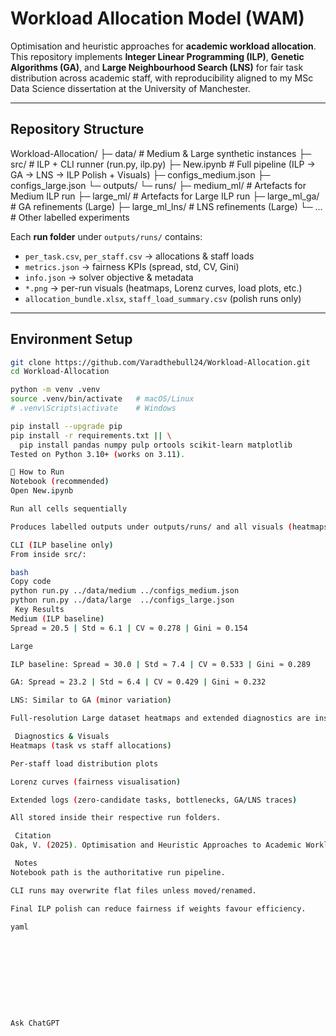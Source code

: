 # Workload Allocation Model (WAM)

Optimisation and heuristic approaches for **academic workload allocation**.  
This repository implements **Integer Linear Programming (ILP)**, **Genetic Algorithms (GA)**, and **Large Neighbourhood Search (LNS)** for fair task distribution across academic staff, with reproducibility aligned to my MSc Data Science dissertation at the University of Manchester.

---

## Repository Structure

Workload-Allocation/
├─ data/ # Medium & Large synthetic instances
├─ src/ # ILP + CLI runner (run.py, ilp.py)
├─ New.ipynb # Full pipeline (ILP → GA → LNS → ILP Polish + Visuals)
├─ configs_medium.json
├─ configs_large.json
└─ outputs/
└─ runs/
├─ medium_ml/ # Artefacts for Medium ILP run
├─ large_ml/ # Artefacts for Large ILP run
├─ large_ml_ga/ # GA refinements (Large)
├─ large_ml_lns/ # LNS refinements (Large)
└─ ... # Other labelled experiments



Each **run folder** under `outputs/runs/` contains:
- `per_task.csv`, `per_staff.csv` → allocations & staff loads
- `metrics.json` → fairness KPIs (spread, std, CV, Gini)
- `info.json` → solver objective & metadata
- `*.png` → per-run visuals (heatmaps, Lorenz curves, load plots, etc.)
- `allocation_bundle.xlsx`, `staff_load_summary.csv` (polish runs only)

---

## Environment Setup

```bash
git clone https://github.com/Varadthebull24/Workload-Allocation.git
cd Workload-Allocation

python -m venv .venv
source .venv/bin/activate   # macOS/Linux
# .venv\Scripts\activate    # Windows

pip install --upgrade pip
pip install -r requirements.txt || \
  pip install pandas numpy pulp ortools scikit-learn matplotlib
Tested on Python 3.10+ (works on 3.11).

🚀 How to Run
Notebook (recommended)
Open New.ipynb

Run all cells sequentially

Produces labelled outputs under outputs/runs/ and all visuals (heatmaps, load plots, Lorenz curves)

CLI (ILP baseline only)
From inside src/:

bash
Copy code
python run.py ../data/medium ../configs_medium.json
python run.py ../data/large  ../configs_large.json
 Key Results
Medium (ILP baseline)
Spread ≈ 20.5 | Std ≈ 6.1 | CV ≈ 0.278 | Gini ≈ 0.154

Large

ILP baseline: Spread ≈ 30.0 | Std ≈ 7.4 | CV ≈ 0.533 | Gini ≈ 0.289

GA: Spread ≈ 23.2 | Std ≈ 6.4 | CV ≈ 0.429 | Gini ≈ 0.232

LNS: Similar to GA (minor variation)

Full-resolution Large dataset heatmaps and extended diagnostics are inside the run folders (e.g., outputs/runs/large_ml/heatmap.png).

 Diagnostics & Visuals
Heatmaps (task vs staff allocations)

Per-staff load distribution plots

Lorenz curves (fairness visualisation)

Extended logs (zero-candidate tasks, bottlenecks, GA/LNS traces)

All stored inside their respective run folders.

 Citation
Oak, V. (2025). Optimisation and Heuristic Approaches to Academic Workload Allocation. MSc Data Science Dissertation, University of Manchester.

 Notes
Notebook path is the authoritative run pipeline.

CLI runs may overwrite flat files unless moved/renamed.

Final ILP polish can reduce fairness if weights favour efficiency.

yaml










Ask ChatGPT
